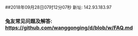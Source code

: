 ##2018年09月28日07时12分07秒 新址: 142.93.183.97
### 兔友常见问题及解答: https://github.com/wanggonging/d/blob/w/FAQ.md
